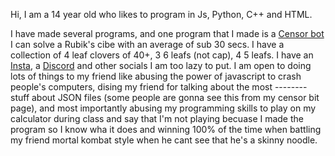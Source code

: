 Hi, I am a 14 year old who likes to program in Js, Python, C++ and HTML.

I have made several programs, and one program that I made is a [Censor bot](https://top.gg/bot/806619458184806450)
I can solve a Rubik's cibe with an average of sub 30 secs.
I have a collection of 4 leaf clovers of 40+, 3 6 leafs (not cap), 4 5 leafs.
I have an [Insta](https://www.instagram.com/brelee2222006/), a [Discord](https://discord.com/users/479792413884547072) and other socials I am too lazy to put.
I am open to doing lots of things to my friend like abusing the power of javascript to crash people's computers, dising my friend for talking about the most -------- stuff about JSON files (some people are gonna see this from my censor bit page), and most importantly abusing my programming skills to play on my calculator during class and say that I'm not playing becuase I made the program so I know wha it does and winning 100% of the time when battling my friend mortal kombat style when he cant see that he's a skinny noodle.
